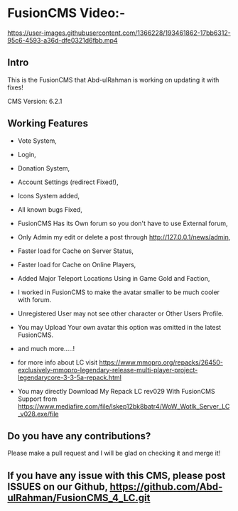 # FusionCMS Video:-


https://user-images.githubusercontent.com/1366228/193461862-17bb6312-95c6-4593-a36d-dfe0321d6fbb.mp4


## Intro
This is the FusionCMS that Abd-ulRahman is working on updating it with fixes!

CMS Version: 6.2.1

## Working Features

- Vote System,
- Login,
- Donation System,
- Account Settings (redirect Fixed!),
- Icons System added,
- All known bugs Fixed,
- FusionCMS Has its Own forum so you don't have to use External forum,
- Only Admin my edit or delete a post through http://127.0.0.1/news/admin,
- Faster load for Cache on Server Status,
- Faster load for Cache on Online Players,
- Added Major Teleport Locations Using in Game Gold and Faction,
- I worked in FusionCMS to make the avatar smaller to be much cooler with forum.
- Unregistered User may not see other character or Other Users Profile.
- You may Upload Your own avatar this option was omitted in the latest FusionCMS.
- and much more.....!
- for more info about LC visit https://www.mmopro.org/repacks/26450-exclusively-mmopro-legendary-release-multi-player-project-legendarycore-3-3-5a-repack.html

- You may directly Download My Repack LC rev029 With FusionCMS Support from https://www.mediafire.com/file/lskep12bk8batr4/WoW_Wotlk_Server_LC_v028.exe/file

## Do you have any contributions?
Please make a pull request and I will be glad on checking it and merge it!
## If you have any issue with this CMS, please post ISSUES on our Github, https://github.com/Abd-ulRahman/FusionCMS_4_LC.git
